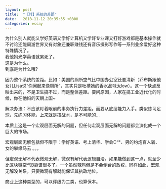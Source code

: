 ```yaml
---
layout: post
title:  "【转】系统的差距"
date:   2018-11-12 20:35:35 +0800
categories: essay
---
```

为什么别人就能又学好英语又学好计算机又学好专业课又打好游戏都是基本操作就不讨论还能周游世界又有对象还兼职赚钱还有音乐摄影写作等一系列业余爱好这种特殊情况了。  
我他妈光学英语就累死了。  
这是为什么。  
到底是为什么哦?  

因为整个系统的差距。比如：美国的厕所空气比中国办公室还要清新（乔布斯跟他女儿Lisa说“你闻起来像厕所”，其实只是吐槽她的香水品味太low）。这一个缺点反映出来的，不是卫生搞不过，而是整体差距。要问原因，人家在搞工业近代化的时候，你在他妈的天朝上国~  

解决办法：不应该盯着眼前的事务执行力差距，而要从底层能力入手。类似练习足球，先练习体能，上来就是技战术，是不可能的...  

本质上这是一个宏观层面无解的问题，但任何宏观层面无解的问题都会演化成一个巨大的市场。  

宏观层面无解包括但不限于：学好英语、考上清华、学会C艹、男的约炮百人斩、女的攀缘马云 。。。  

但宏观无解不代表微观无解，微观有解代表逻辑自洽。如果能做到这一点，就至少比区块链空气B靠谱很多了。一个虽然辣鸡但是不会倒台的政权，同样如此，宏观无解没关系，只要微观有解就能保证其执政地位。  

商业上这种类型的，可以评级为二类，也算保本。  
